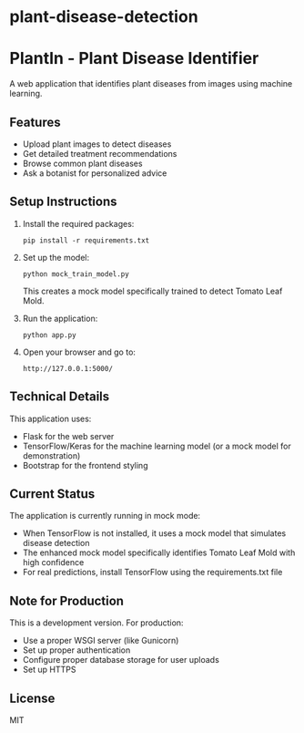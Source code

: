 # plant-disease-detection

# PlantIn - Plant Disease Identifier

A web application that identifies plant diseases from images using machine learning.

## Features

- Upload plant images to detect diseases
- Get detailed treatment recommendations
- Browse common plant diseases
- Ask a botanist for personalized advice

## Setup Instructions

1. Install the required packages:
   ```
   pip install -r requirements.txt
   ```

2. Set up the model:
   ```
   python mock_train_model.py
   ```
   This creates a mock model specifically trained to detect Tomato Leaf Mold.

3. Run the application:
   ```
   python app.py
   ```

4. Open your browser and go to:
   ```
   http://127.0.0.1:5000/
   ```

## Technical Details

This application uses:
- Flask for the web server
- TensorFlow/Keras for the machine learning model (or a mock model for demonstration)
- Bootstrap for the frontend styling

## Current Status

The application is currently running in mock mode:
- When TensorFlow is not installed, it uses a mock model that simulates disease detection
- The enhanced mock model specifically identifies Tomato Leaf Mold with high confidence
- For real predictions, install TensorFlow using the requirements.txt file

## Note for Production

This is a development version. For production:
- Use a proper WSGI server (like Gunicorn)
- Set up proper authentication
- Configure proper database storage for user uploads
- Set up HTTPS

## License

MIT 

